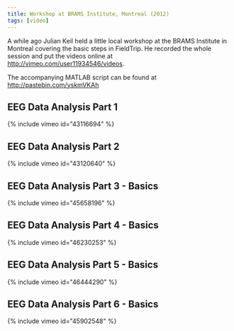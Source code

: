 ```yaml
---
title: Workshop at BRAMS Institute, Montreal (2012)
tags: [video]
---
```


A while ago Julian Keil held a little local workshop at the BRAMS Institute in Montreal covering the basic steps in FieldTrip. He recorded the whole session and put the videos online at http://vimeo.com/user11934546/videos.

The accompanying MATLAB script can be found at http://pastebin.com/yskmVKAh

## EEG Data Analysis Part 1

{% include vimeo id="43116694" %}

## EEG Data Analysis Part 2

{% include vimeo id="43120640" %}

## EEG Data Analysis Part 3 - Basics

{% include vimeo id="45658196" %}

## EEG Data Analysis Part 4 - Basics

{% include vimeo id="46230253" %}

## EEG Data Analysis Part 5 - Basics

{% include vimeo id="46444290" %}

## EEG Data Analysis Part 6 - Basics

{% include vimeo id="45902548" %}
